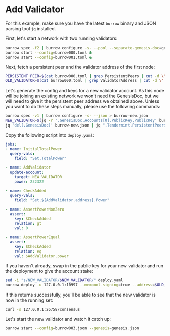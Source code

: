 # Add Validator

For this example, make sure you have the latest `burrow` binary and JSON parsing tool `jq` installed.

First, let's start a network with two running validators:

```bash
burrow spec -f2 | burrow configure -s- --pool --separate-genesis-doc=genesis.json
burrow start --config=burrow000.toml &
burrow start --config=burrow001.toml &
```

Next, fetch a persistent peer and the validator address of the first node: 

```bash
PERSISTENT_PEER=$(cat burrow000.toml | grep PersistentPeers | cut -d \" -f2)
OLD_VALIDATOR=$(cat burrow000.toml | grep ValidatorAddress | cut -d \" -f2)
```

Let's generate the config and keys for a new validator account. As this node will be joining an existing network we won't need the GenesisDoc, but we will need to give it the persistent peer address we obtained above. Unless you want to do these steps manually, please use the following commands:

```bash
burrow spec -v1 | burrow configure -s- --json > burrow-new.json
NEW_VALIDATOR=$(jq -r '.GenesisDoc.Accounts[0].PublicKey.PublicKey' burrow-new.json)
jq 'del(.GenesisDoc)' burrow-new.json | jq ".Tendermint.PersistentPeers=\"$PERSISTENT_PEER\"" | jq '.RPC.Info.Enabled=false' | jq '.RPC.GRPC.Enabled=false' | jq '.Tendermint.ListenAddress="tcp://0.0.0.0:25565"' > burrow003.json 
```

Copy the following script into `deploy.yaml`:

```yaml
jobs:
- name: InitialTotalPower
  query-vals:
    field: "Set.TotalPower"

- name: AddValidator
  update-account:
    target: NEW_VALIDATOR
    power: 232322

- name: CheckAdded
  query-vals:
    field: "Set.${AddValidator.address}.Power"

- name: AssertPowerNonZero
  assert:
    key: $CheckAdded
    relation: gt
    val: 0

- name: AssertPowerEqual
  assert:
    key: $CheckAdded
    relation: eq
    val: $AddValidator.power
```

If you haven't already, swap in the public key for your new validator and run the deployment to give the account stake:

```bash
sed -i "s/NEW_VALIDATOR/$NEW_VALIDATOR/" deploy.yaml
burrow deploy -u 127.0.0.1:10997 --mempool-signing=true --address=$OLD_VALIDATOR deploy.yaml
```

If this returns successfully, you'll be able to see that the new validator is now in the running set:

```bash
curl -s 127.0.0.1:26758/consensus
```

Let's start the new validator and watch it catch up:

```bash
burrow start --config=burrow003.json --genesis=genesis.json
```